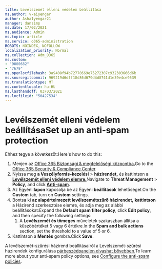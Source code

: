 ```yaml
---
title: Levélszemét elleni védelem beállítása
ms.author: v-aiyengar
author: AshaIyengar21
manager: dansimp
ms.date: 17/02/2021
ms.audience: Admin
ms.topic: article
ms.service: o365-administration
ROBOTS: NOINDEX, NOFOLLOW
localization_priority: Normal
ms.collection: Adm_O365
ms.custom:
- "9000682"
- "7679"
ms.openlocfilehash: 3a9408f94b72770669e75272307c932303666d6b
ms.sourcegitcommit: 969219d6dff18d86d679d4d8741d1e39e4ce9539
ms.translationtype: MT
ms.contentlocale: hu-HU
ms.lasthandoff: 03/03/2021
ms.locfileid: "50427534"
---
```

# <a name="set-up-an-anti-spam-protection"></a><span data-ttu-id="0ac4a-102">Levélszemét elleni védelem beállítása</span><span class="sxs-lookup"><span data-stu-id="0ac4a-102">Set up an anti-spam protection</span></span>

<span data-ttu-id="0ac4a-103">Ehhez tegye a következőt:</span><span class="sxs-lookup"><span data-stu-id="0ac4a-103">Here's how to do this:</span></span>

1. <span data-ttu-id="0ac4a-104">Menjen az [Office 365 Biztonsági & megfelelőségi központba.](https://go.microsoft.com/fwlink/p/?linkid=2077143)</span><span class="sxs-lookup"><span data-stu-id="0ac4a-104">Go to the [Office 365 Security & Compliance Center](https://go.microsoft.com/fwlink/p/?linkid=2077143).</span></span>
1. <span data-ttu-id="0ac4a-105">Nyissa meg **a Veszélyforrás-kezelési**  >  **házirendet,** és kattintson a **[Levélszemét elleni védelem elemre.](https://go.microsoft.com/fwlink/p/?linkid=2077143)**</span><span class="sxs-lookup"><span data-stu-id="0ac4a-105">Navigate to **Threat Management** > **Policy**, and click **[Anti-spam](https://go.microsoft.com/fwlink/p/?linkid=2077143)**.</span></span>
1. <span data-ttu-id="0ac4a-106">Az Egyéni **lapon** kapcsolja be az Egyéni **beállítások** lehetőséget.</span><span class="sxs-lookup"><span data-stu-id="0ac4a-106">On the **Custom** tab, turn on **Custom** settings.</span></span>
1. <span data-ttu-id="0ac4a-107">Bontsa ki **az alapértelmezett levélszemétszűrő házirendet,** **kattintson** a Házirend szerkesztése elemre, és adja meg az alábbi beállításokat:</span><span class="sxs-lookup"><span data-stu-id="0ac4a-107">Expand the **Default spam filter policy**,  click **Edit policy**, and then specify the following settings:</span></span>
    1. <span data-ttu-id="0ac4a-108">A **Levélszemét és tömeges** műveletek szakaszban állítsa a küszöbértéket 5 vagy 6 értékre.</span><span class="sxs-lookup"><span data-stu-id="0ac4a-108">In the **Spam and bulk actions** section, set the threshold to a value of 5 or 6.</span></span>
1. <span data-ttu-id="0ac4a-109">Kattintson a **Mentés** gombra.</span><span class="sxs-lookup"><span data-stu-id="0ac4a-109">Click **Save**.</span></span>

<span data-ttu-id="0ac4a-110">A levélszemét-szűrési házirend beállításairól a Levélszemét-szűrési házirendek konfigurálása [párbeszédpanelen olvashat bővebben.](https://go.microsoft.com/fwlink/?linkid=2092051)</span><span class="sxs-lookup"><span data-stu-id="0ac4a-110">To learn more about your anti-spam policy options, see [Configure the anti-spam policies](https://go.microsoft.com/fwlink/?linkid=2092051).</span></span>
